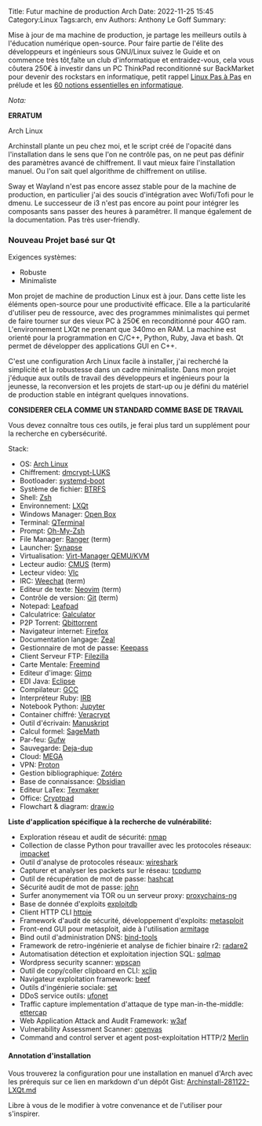 Title: Futur machine de production Arch
Date: 2022-11-25 15:45
Category:Linux
Tags:arch, env
Authors: Anthony Le Goff
Summary:

Mise à jour de ma machine de production, je partage les meilleurs outils à l'éducation numérique open-source. Pour faire partie de l'élite des développeurs et ingénieurs sous GNU/Linux suivez le Guide et on commence très tôt,faîte un club d'informatique et entraidez-vous, cela vous côutera 250€ à investir dans un PC ThinkPad reconditionné sur BackMarket pour devenir des rockstars en informatique, petit rappel [Linux Pas à Pas](https://legoffant.github.io/linux-pas-a-pas.html) en prélude et les [60 notions essentielles en informatique](https://legoffant.github.io/60-notions-essentielles-en-codage-informatique.html).


*Nota:*

**ERRATUM**

Arch Linux

Archinstall plante un peu chez moi, et le script créé de l'opacité dans l'installation dans le sens que l'on ne contrôle pas, on ne peut pas définir des paramètres avancé de chiffrement. Il vaut mieux faire l'installation manuel. Ou l'on sait quel algorithme de chiffrement on utilise.

Sway et Wayland n'est pas encore assez stable pour de la machine de production, en particulier j'ai des soucis d'intégration avec Wofi/Tofi pour le dmenu. Le successeur de i3 n'est pas encore au point pour intégrer les composants sans passer des heures à paramêtrer. Il manque également de la documentation. Pas très user-friendly.

### Nouveau Projet basé sur Qt

Exigences systèmes:

* Robuste
* Minimaliste


Mon projet de machine de production Linux est à jour. Dans cette liste les éléments open-source pour une productivité efficace. Elle a la particularité d'utiliser peu de ressource, avec des programmes minimalistes qui permet de faire tourner sur des vieux PC à 250€ en reconditionné pour 4GO ram. L'environnement LXQt ne prenant que 340mo en RAM. La machine est orienté pour la programmation en C/C++, Python, Ruby, Java et bash. Qt permet de développer des applications GUI en C++.

C'est une configuration Arch Linux facile à installer, j'ai recherché la simplicité et la robustesse dans un cadre minimaliste. Dans mon projet j'éduque aux outils de travail des développeurs et ingénieurs pour la jeunesse, la reconversion et les projets de start-up ou je défini du matériel de production stable en intégrant quelques innovations.


**CONSIDERER CELA COMME UN STANDARD COMME BASE DE TRAVAIL**

Vous devez connaître tous ces outils, je ferai plus tard un supplément pour la recherche en cybersécurité.


Stack:

* OS: [Arch Linux](https://archlinux.org/)
* Chiffrement: [dmcrypt-LUKS](https://fr.wikipedia.org/wiki/Dm-crypt)
* Bootloader: [systemd-boot](https://systemd.network/systemd-boot.html)
* Système de fichier: [BTRFS](https://fr.wikipedia.org/wiki/Btrfs)
* Shell: [Zsh](https://zsh.sourceforge.io/)
* Environnement: [LXQt](https://lxqt-project.org/)
* Windows Manager: [Open Box](http://openbox.org/wiki/Main_Page)
* Terminal: [QTerminal](https://github.com/lxqt/qterminal)
* Prompt: [Oh-My-Zsh](https://ohmyz.sh/)
* File Manager: [Ranger](https://ranger.github.io/) (term)
* Launcher: [Synapse](https://archlinux.org/packages/community/x86_64/synapse/)
* Virtualisation: [Virt-Manager QEMU/KVM](https://virt-manager.org/)
* Lecteur audio: [CMUS](https://cmus.github.io/) (term)
* Lecteur video: [Vlc](https://www.videolan.org/vlc/)
* IRC: [Weechat](https://weechat.org/) (term)
* Editeur de texte: [Neovim](http://neovim.io/) (term)
* Contrôle de version: [Git](https://git-scm.com/) (term)
* Notepad: [Leafpad](https://archlinux.org/packages/extra/x86_64/leafpad/)
* Calculatrice: [Galculator](https://archlinux.org/packages/community/x86_64/galculator/)
* P2P Torrent: [Qbittorrent](https://www.qbittorrent.org/)
* Navigateur internet: [Firefox](https://www.mozilla.org/fr/firefox/new/)
* Documentation langage: [Zeal](https://zealdocs.org/)
* Gestionnaire de mot de passe: [Keepass](https://keepass.info/)
* Client Serveur FTP: [Filezilla](https://filezilla-project.org/)
* Carte Mentale: [Freemind](https://freemind.fr.softonic.com/)
* Editeur d'image: [Gimp](https://www.gimp.org/)
* EDI Java: [Eclipse](https://www.eclipse.org/downloads/packages/release/kepler/sr1/eclipse-ide-java-developers)
* Compilateur: [GCC](https://gcc.gnu.org/)
* Interpréteur Ruby: [IRB](https://github.com/ruby/irb)
* Notebook Python: [Jupyter](https://jupyter.org/)
* Container chiffré: [Veracrypt](https://www.veracrypt.fr/code/VeraCrypt/)
* Outil d'écrivain: [Manuskript](https://www.theologeek.ch/manuskript/)
* Calcul formel: [SageMath](https://www.sagemath.org/fr/)
* Par-feu: [Gufw](http://gufw.org/)
* Sauvegarde: [Deja-dup](https://apps.gnome.org/fr/app/org.gnome.DejaDup/)
* Cloud: [MEGA](https://mega.nz/)
* VPN: [Proton](https://protonvpn.com/)
* Gestion bibliographique: [Zotéro](https://www.zotero.org/)
* Base de connaissance: [Obsidian](https://obsidian.md/)
* Editeur LaTex: [Texmaker](https://www.xm1math.net/texmaker/)
* Office: [Cryptpad](https://cryptpad.fr/)
* Flowchart & diagram: [draw.io](https://www.draw.io/index.html)


**Liste d'application spécifique à la recherche de vulnérabilité:**

* Exploration réseau et audit de sécurité: [nmap](https://nmap.org/)
* Collection de classe Python pour travailler avec les protocoles réseaux: [impacket](https://www.secureauth.com/labs/open-source-tools/impacket/)
* Outil d'analyse de protocoles réseaux: [wireshark](https://www.wireshark.org/)
* Capturer et analyser les packets sur le réseau: [tcpdump](https://www.tcpdump.org/)
* Outil de récupération de mot de passe: [hashcat](https://hashcat.net/hashcat/)
* Sécurité audit de mot de passe: [john](https://www.openwall.com/john/)
* Surfer anonymement via TOR ou un serveur proxy: [proxychains-ng](https://proxychains.sourceforge.net/)
* Base de donnée d'exploits [exploitdb](https://www.exploit-db.com/)
* Client HTTP CLI [httpie](https://httpie.io/)
* Framework d'audit de sécurité, développement d'exploits: [metasploit](https://www.metasploit.com/)
* Front-end GUI pour metasploit, aide à l'utilisation [armitage](https://www.offensive-security.com/metasploit-unleashed/armitage/)
* Bind outil d'administration DNS: [bind-tools]()
* Framework de retro-ingénierie et analyse de fichier binaire r2: [radare2](https://rada.re/n/radare2.html)
* Automatisation détection et exploitation injection SQL: [sqlmap](https://sqlmap.org/)
* Wordpress security scanner: [wpscan](https://wpscan.com/)
* Outil de copy/coller clipboard en CLI: [xclip]()
* Navigateur exploitation framework: [beef](https://beefproject.com/)
* Outils d'ingénierie sociale: [set](https://github.com/trustedsec/social-engineer-toolkit)
* DDoS service outils: [ufonet](https://ufonet.03c8.net/)
* Traffic capture implementation d'attaque de type man-in-the-middle: [ettercap](https://www.ettercap-project.org/index.html)
* Web Application Attack and Audit Framework: [w3af](http://w3af.org/)
* Vulnerability Assessment Scanner: [openvas](https://www.openvas.org/)
* Command and control server et agent post-exploitation HTTP/2 [Merlin](https://github.com/Ne0nd0g/merlin)


#### Annotation d'installation

Vous trouverez la configuration pour une installation en manuel d'Arch avec les prérequis sur ce lien en markdown d'un dépôt Gist: [Archinstall-281122-LXQt.md](https://gist.github.com/legoffant/11942830b3d267beef03576d1b2101fa)

Libre à vous de le modifier à votre convenance et de l'utiliser pour s'inspirer.